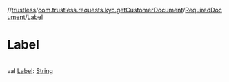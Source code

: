 //[trustless](../../../index.md)/[com.trustless.requests.kyc.getCustomerDocument](../index.md)/[RequiredDocument](index.md)/[Label](-label.md)

# Label

\
val [Label](-label.md): [String](https://kotlinlang.org/api/latest/jvm/stdlib/kotlin/-string/index.html)
